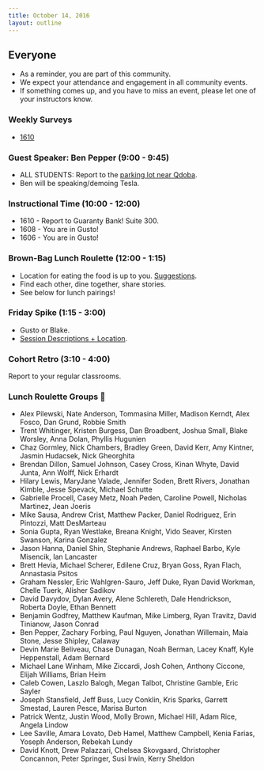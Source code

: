 ```yaml
---
title: October 14, 2016
layout: outline
---
```


## Everyone

- As a reminder, you are part of this community.
- We expect your attendance and engagement in all community events.
- If something comes up, and you have to miss an event, please let one of your instructors know.

### Weekly Surveys

- [1610](https://goo.gl/forms/WF5uD27jJ6Y47R3v2)

### Guest Speaker: Ben Pepper (9:00 - 9:45)

- ALL STUDENTS: Report to the [parking lot near Qdoba](https://www.google.com/maps/dir//1533+Market+Street,+Denver,+CO+80202/@39.7496161,-104.9996108,19z/data=!4m8!4m7!1m0!1m5!1m1!1s0x876c78c4e72a2309:0xcfbccf9d54a2a1e5!2m2!1d-104.9990636!2d39.7496162).
- Ben will be speaking/demoing Tesla.

### Instructional Time (10:00 - 12:00)

- 1610 - Report to Guaranty Bank! Suite 300.
- 1608 - You are in Gusto!
- 1606 - You are in Gusto!

### Brown-Bag Lunch Roulette (12:00 - 1:15)

- Location for eating the food is up to you. [Suggestions](http://goo.gl/mHcSpv).
- Find each other, dine together, share stories.
- See below for lunch pairings!

### Friday Spike (1:15 - 3:00)

- Gusto or Blake.
- [Session Descriptions + Location](https://docs.google.com/document/d/16GOvVXm9UQSq0zsh_z9nFPEfRE9huS0gIi53EAa0sTI/edit).

### Cohort Retro (3:10 - 4:00)

Report to your regular classrooms.

### Lunch Roulette Groups :fork_and_knife:

- Alex Pilewski, Nate Anderson, Tommasina Miller, Madison Kerndt, Alex Fosco, Dan Grund, Robbie Smith
- Trent Whitinger, Kristen Burgess, Dan Broadbent, Joshua Small, Blake Worsley, Anna Dolan, Phyllis Hugunien
- Chaz Gormley, Nick Chambers, Bradley Green, David Kerr, Amy Kintner, Jasmin Hudacsek, Nick Gheorghita
- Brendan Dillon, Samuel Johnson, Casey Cross, Kinan Whyte, David Junta, Ann Wolff, Nick Erhardt
- Hilary Lewis, MaryJane Valade, Jennifer Soden, Brett Rivers, Jonathan Kimble, Jesse Spevack, Michael Schutte
- Gabrielle Procell, Casey Metz, Noah Peden, Caroline Powell, Nicholas Martinez, Jean Joeris
- Mike Sausa, Andrew Crist, Matthew Packer, Daniel Rodriguez, Erin Pintozzi, Matt DesMarteau
- Sonia Gupta, Ryan Westlake, Breana Knight, Vido Seaver, Kirsten Swanson, Karina Gonzalez
- Jason Hanna, Daniel Shin, Stephanie Andrews, Raphael Barbo, Kyle Misencik, Ian Lancaster
- Brett Hevia, Michael Scherer, Edilene Cruz, Bryan Goss, Ryan Flach, Annastasia Psitos
- Graham Nessler, Eric Wahlgren-Sauro, Jeff Duke, Ryan David Workman, Chelle Tuerk, Alisher Sadikov
- David Davydov, Dylan Avery, Alene Schlereth, Dale Hendrickson, Roberta Doyle, Ethan Bennett
- Benjamin Godfrey, Matthew Kaufman, Mike Limberg, Ryan Travitz, David Tinianow, Jason Conrad
- Ben Pepper, Zachary Forbing, Paul Nguyen, Jonathan Willemain, Maia Stone, Jesse Shipley, Calaway
- Devin Marie Beliveau, Chase Dunagan, Noah Berman, Lacey Knaff, Kyle Heppenstall, Adam Bernard
- Michael Lane Winham, Mike Ziccardi, Josh Cohen, Anthony Ciccone, Elijah Williams, Brian Heim
- Caleb Cowen, Laszlo Balogh, Megan Talbot, Christine Gamble, Eric Sayler
- Joseph Stansfield, Jeff Buss, Lucy Conklin, Kris Sparks, Garrett Smestad, Lauren Pesce, Marisa Burton
- Patrick Wentz, Justin Wood, Molly Brown, Michael Hill, Adam Rice, Angela Lindow
- Lee Saville, Amara Lovato, Deb Hamel, Matthew Campbell, Kenia Farias, Yoseph Anderson, Rebekah Lundy
- David Knott, Drew Palazzari, Chelsea Skovgaard, Christopher Concannon, Peter Springer, Susi Irwin, Kerry Sheldon
